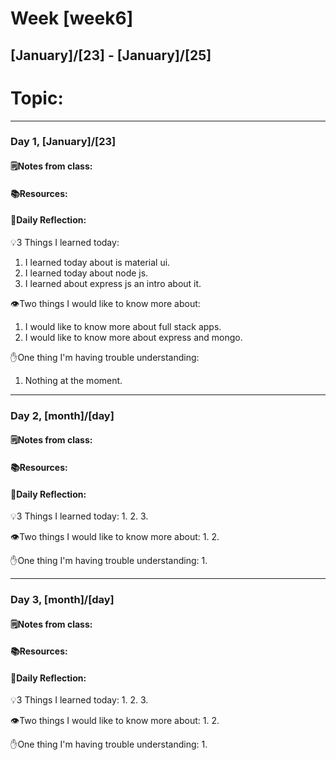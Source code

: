 # Week [week6]
## [January]/[23] - [January]/[25]

# Topic:

___

### Day 1, [January]/[23]

#### 🗒️Notes from class:

#### 📚Resources:


#### 💭Daily Reflection:

💡3 Things I learned today:
1. I learned today about is material ui.
2. I learned today about node js.
3. I learned about express js an intro about it.

👁️Two things I would like to know more about:
1. I would like to know more about full stack apps.
2. I would like to know more about express and mongo.

✋One thing I'm having trouble understanding:
1. Nothing at the moment.


___

### Day 2, [month]/[day] 

#### 🗒️Notes from class:

#### 📚Resources:


#### 💭Daily Reflection:

💡3 Things I learned today:
1. 
2. 
3. 

👁️Two things I would like to know more about:
1. 
2. 

✋One thing I'm having trouble understanding:
1. 

___

### Day 3, [month]/[day]
#### 🗒️Notes from class:

#### 📚Resources:


#### 💭Daily Reflection:

💡3 Things I learned today:
1. 
2. 
3. 

👁️Two things I would like to know more about:
1. 
2. 

✋One thing I'm having trouble understanding:
1. 
 

